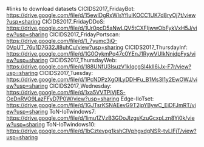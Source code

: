 #links to download datasets 
CICIDS2017_FridayBot: https://drive.google.com/file/d/15ewIDgRxWIsYfluIKOCC1UK7d8ryOj7t/view?usp=sharing
CICIDS2017_FridayDDoS: https://drive.google.com/file/d/1Ur0pcD5aNwLQV5tCXFIjwwObFykVxH5J/view?usp=sharing
CICIDS2017_FridayPortscan: https://drive.google.com/file/d/1_7yumc3jQ-0VpUT_76u1D7G32Jl8uhCu/view?usp=sharing
CICIDS2017_ThursdayInf: https://drive.google.com/file/d/1G0OykmPq47c0YEnJ1RywVUlkNnjdpFys/view?usp=sharing
CICIDS2017_ThursdayWeb: https://drive.google.com/file/d/188UNfU3IsuzV1kIqcgSl4klI6iJx-F7r/view?usp=sharing
CICIDS2017_Tuesday: https://drive.google.com/file/d/1PcNDPzXgOILyDDHFu_B1Ms3I1y2EwOWJ/view?usp=sharing
CICIDS2017_Wednesday: https://drive.google.com/file/d/1xa5VVTPiVjES-OeDnRVO9LazFFyD7P0W/view?usp=sharing
Edge-IIoTset: https://drive.google.com/file/d/1GJTsrKSNAEevG9T2jpYBywC_EiDFJmRT/view?usp=sharing
ToN-IoTwindows7: https://drive.google.com/file/d/1imu1ZVzB3GDoJIzgsKzuGcxpLzn8Yi0k/view?usp=sharing
ToN-IoTwindows10: https://drive.google.com/file/d/1bCztevpg1kshClVphgxdgNSR-tvLIFjT/view?usp=sharing
